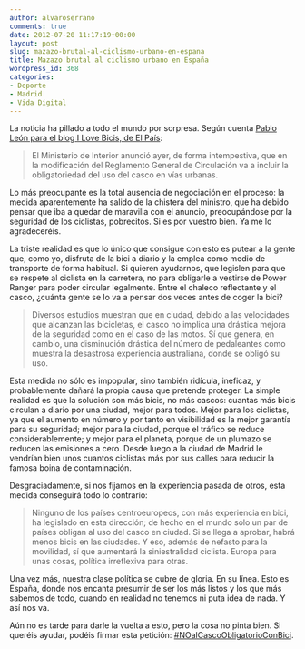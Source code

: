 ```yaml
---
author: alvaroserrano
comments: true
date: 2012-07-20 11:17:19+00:00
layout: post
slug: mazazo-brutal-al-ciclismo-urbano-en-espana
title: Mazazo brutal al ciclismo urbano en España
wordpress_id: 368
categories:
- Deporte
- Madrid
- Vida Digital
---
```


La noticia ha pillado a todo el mundo por sorpresa. Según cuenta [Pablo León para el blog I Love Bicis, de El País](http://blogs.elpais.com/love-bicis/2012/07/el-casco-de-damocles.html#more):  



<blockquote>El Ministerio de Interior anunció ayer, de forma intempestiva, que en la modificación del Reglamento General de Circulación va a incluir la obligatoriedad del uso del casco en vías urbanas.</blockquote>



Lo más preocupante es la total ausencia de negociación en el proceso: la medida aparentemente ha salido de la chistera del ministro, que ha debido pensar que iba a quedar de maravilla con el anuncio, preocupándose por la seguridad de los ciclistas, pobrecitos. Si es por vuestro bien. Ya me lo agradeceréis.

La triste realidad es que lo único que consigue con esto es putear a la gente que, como yo, disfruta de la bici a diario y la emplea como medio de transporte de forma habitual. Si quieren ayudarnos, que legislen para que se respete al ciclista en la carretera, no para obligarle a vestirse de Power Ranger para poder circular legalmente. Entre el chaleco reflectante y el casco, ¿cuánta gente se lo va a pensar dos veces antes de coger la bici?



<blockquote>Diversos estudios muestran que en ciudad, debido a las velocidades que alcanzan las bicicletas, el casco no implica una drástica mejora de la seguridad como en el caso de las motos. Sí que genera, en cambio, una disminución drástica del número de pedaleantes como muestra la desastrosa experiencia australiana, donde se obligó su uso.</blockquote>



Esta medida no sólo es impopular, sino también ridícula, ineficaz, y probablemente dañará la propia causa que pretende proteger. La simple realidad es que la solución son más bicis, no más cascos: cuantas más bicis circulan a diario por una ciudad, mejor para todos. Mejor para los ciclistas, ya que el aumento en número y por tanto en visibilidad es la mejor garantía para su seguridad; mejor para la ciudad, porque el tráfico se reduce considerablemente; y mejor para el planeta, porque de un plumazo se reducen las emisiones a cero. Desde luego a la ciudad de Madrid le vendrían bien unos cuantos ciclistas más por sus calles para reducir la famosa boina de contaminación.

Desgraciadamente, si nos fijamos en la experiencia pasada de otros, esta medida conseguirá todo lo contrario: 



<blockquote>Ninguno de los países centroeuropeos, con más experiencia en bici, ha legislado en esta dirección; de hecho en el mundo solo un par de países obligan al uso del casco en ciudad. Si se llega a aprobar, habrá menos bicis en las ciudades. Y eso, además de nefasto para la movilidad, sí que aumentará  la siniestralidad ciclista. Europa para unas cosas, política irreflexiva para otras. </blockquote>



Una vez más, nuestra clase política se cubre de gloria. En su línea. Esto es España, donde nos encanta presumir de ser los más listos y los que más sabemos de todo, cuando en realidad no tenemos ni puta idea de nada. Y así nos va.

Aún no es tarde para darle la vuelta a esto, pero la cosa no pinta bien. Si queréis ayudar, podéis firmar esta petición: [#NOalCascoObligatorioConBici](http://www.change.org/petitions/noalcascoobligatorioconbici).
